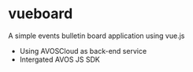 # vueboard
A simple events bulletin board application using vue.js
- Using AVOSCloud as back-end service
- Intergated AVOS JS SDK
